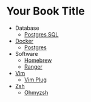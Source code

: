 # Your Book Title

- Database
  - [Postgres SQL](Database/PostgresSQL/README.md)
- [Docker](docker/README.md)
  * [Postgres](docker/postgres.md)
- Software
  * [Homebrew](software/Homebrew.md)
  * [Ranger](software/ranger.md)
- [Vim](vim/README.md)
  * [Vim Plug](vim/vim-plug.md)
- [Zsh](zsh/README.md)
  * [Ohmyzsh](zsh/ohmyzsh.md)
